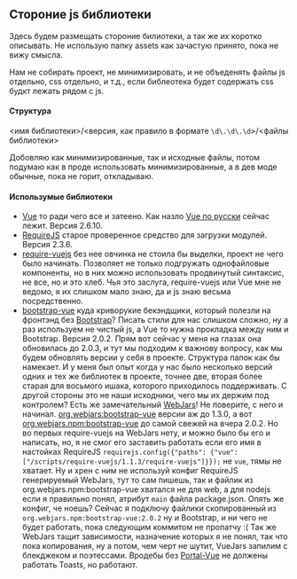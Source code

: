## Стороние js библиотеки

Здесь будем размещать стороние билиотеки, а так же их коротко описывать. Не использую папку assets как
 зачастую принято, пока не вижу смысла. 
 
 Нам не собирать проект, не минимизировать, и не объеденять файлы js отдельно, css отдельно, и т.д., 
 если библеотека будет содержать css будкт лежать рядом с js. 
 
 ####  Структура
 <имя библиотеки>/<версия, как правило в формате `\d\.\d\.\d`>/<файлы библиотеки>
 
Добовляю как минимизированные, так и исходные файлы, потом подумаю как в проде использовать минимизированные,
 а в дев моде обычные, пока не горит, откладываю.
 
 #### Использумые библиотеки
 
* [Vue](https://vuejs.org/) то ради чего все и затеено. Как назло [Vue по русски](https://ru.vuejs.org/index.html)
  сейчас лежит. Версия 2.6.10.
* [RequireJS](https://requirejs.org/) старое проверенное средство для загрузки модулей. Версия 2.3.6.
* [require-vuejs](https://github.com/edgardleal/require-vuejs) без нее овчинка не стоила бы выделки, проект
 не чего было начинать. Позволяет не только подгружать однофайловые компоненты, но в них можно использовать
 продвинутый синтаксис, не все, но и это хлеб. Чья это заслуга, require-vuejs или Vue мне не ведомо, я их
 слишком мало знаю, да и js знаю весьма посредственно.
* [bootstrap-vue](https://bootstrap-vue.js.org/) куда криворукие бекэндщики, который полезли на фронтэнд без 
 [Bootstrap](https://getbootstrap.com/)? Писать стили для нас слишком сложно, ну а раз используем не чистый js,
 а Vue то нужна прокладка между ним и Bootstrap. Версия 2.0.2. Прям вот сейчас у меня на глазах она обновилась до 
 2.0.3, и тут мы подходим к важнову вопросу, как мы будем обновлять версии у себя в проекте. Структура папок как бы
 намекает. И у меня был опыт когда у нас было несколько версий одних и тех же библиотек в проекте, точнее две, 
 вторая более старая для восьмого ишака, которого приходилось поддерживать. С другой стороны это не наши исходники,
 чего мы их держим под контролем? Есть же замечательный [WebJars](https://www.webjars.org/)! Не поверите, с него и 
 начинал. [org.webjars:bootstrap-vue](http://github.com/webjars/bootstrap-vue) версии аж до 1.3.0, а вот
 [org.webjars.npm:bootstrap-vue](https://github.com/bootstrap-vue/bootstrap-vue) до самой свежей на вчера 2.0.2. Но
 во первых require-vuejs на WebJars нету, и можно было бы его и написать, но, я не смог его заставить работать если его
 имя в настойках RequireJS `requirejs.config({"paths": {"vue": ["/scripts/require-vuejs/1.1.3/require-vuejs"]}});` не
 `vue`, тямы не хватает. Ну и хрен с ним не используй конфиг RequireJS генерируемый WebJars, тут то сам пишешь, так 
 и файлик из org.webjars.npm:bootstrap-vue хватался не для web, а для nodejs если я правильно понял, атрибут `main`
 файла package.json. Опять же конфиг, че ноешь? Сейчас я подключу файлики скопированный из 
 `org.webjars.npm:bootstrap-vue:2.0.2` ну и Bootstrap, и ни чего не будет работать, пока следующим коммитом не
  пропатчу :( Так же WebJars тащит зависимости, назначение которых я не понял, так что пока копирования, ну а потом,
  чем черт не шутит, VueJars запилим с блекджеком и поэтессами. Вродебы без [Portal-Vue](https://portal-vue.linusb.org/) 
  не должены работать Toasts, но работают.
